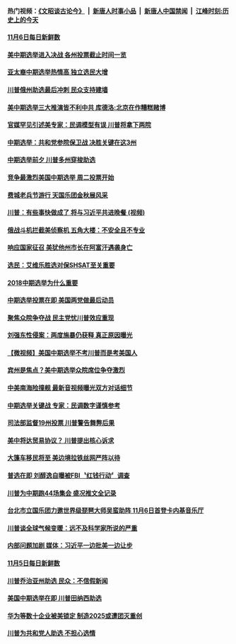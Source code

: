 #### 热门视频：[《文昭谈古论今》](https://github.com/gfw-breaker/wenzhao/blob/master/README.md?t=11070332) &nbsp;|&nbsp; [新唐人时事小品](https://github.com/gfw-breaker/ntdtv-comedy/blob/master/README.md?t=11070332) &nbsp;|&nbsp; [新唐人中国禁闻](https://github.com/gfw-breaker/ntdtv-news/blob/master/README.md?t=11070332) &nbsp;|&nbsp; [江峰时刻:历史上的今天](https://github.com/gfw-breaker/today-in-history/blob/master/README.md?t=11070332) 

#### [11月6日每日新鲜数](../pages/news203/a1398305.md?t=11070332) 

#### [美中期选举进入决战 各州投票截止时间一览](../pages/news203/a1398304.md?t=11070332) 

#### [亚太裔中期选举热情高 独立选民大增](../pages/news203/a1398299.md?t=11070332) 

#### [川普俄州助选最后冲刺  民众支持建墙](../pages/news203/a1398298.md?t=11070332) 

#### [美中期选举三大推演皆不利中共 库德洛:北京在作糟糕赌博](../pages/news203/a1398296.md?t=11070332) 

#### [官媒罕见引述美专家：民调模型有误 川普将拿下两院](../pages/news203/a1398295.md?t=11070332) 

#### [中期选举：共和党参院保卫战 决胜关键在这3州](../pages/news203/a1398294.md?t=11070332) 

#### [中期选举前夕 川普多州穿梭助选](../pages/news203/a1398284.md?t=11070332) 

#### [竞争最激烈美国中期选举 周二投票开始](../pages/news203/a1398283.md?t=11070332) 

#### [费城老兵节游行 天国乐团金秋展风采](../pages/news203/a1398282.md?t=11070332) 

#### [川普：有些事快做成了 将与习近平共进晚餐 (视频)](../pages/news203/a1398210.md?t=11070332) 

#### [俄战斗机拦截美侦察机 五角大楼：不安全且不专业](../pages/news203/a1398229.md?t=11070332) 

#### [响应国家征召 美犹他州市长在阿富汗遇袭身亡](../pages/news203/a1398235.md?t=11070332) 

#### [选民：艾维乐胜选对保SHSAT至关重要](../pages/news203/a1398226.md?t=11070332) 

#### [2018中期选举为什么重要](../pages/news203/a1398225.md?t=11070332) 

#### [中期选举投票在即 美国两党做最后动员](../pages/news203/a1398171.md?t=11070332) 

#### [聚焦众院争夺战 民主党忧川普效应重现](../pages/news203/a1398184.md?t=11070332) 

#### [刘强东性侵案：两度施暴仍获释 真正原因曝光](../pages/news203/a1398057.md?t=11070332) 

#### [【微视频】美国中期选举不考川普而是考美国人](../pages/news203/a1398152.md?t=11070332) 

#### [宾州是焦点？美中期选举众院席位争夺激烈](../pages/news203/a1398163.md?t=11070332) 

#### [中美南海险撞舰  最新音视频曝光双方对话细节](../pages/news203/a1398187.md?t=11070332) 

#### [中期选举关键战 专家：民调数字谨慎参考](../pages/news203/a1398176.md?t=11070332) 

#### [司法部监督19州投票 川普警告舞弊后果](../pages/news203/a1398174.md?t=11070332) 

#### [美中将达贸易协议？ 川普提出核心诉求](../pages/news203/a1398173.md?t=11070332) 

#### [大篷车移民将至 美边境拉铁丝网严阵以待](../pages/news203/a1398137.md?t=11070332) 

#### [普选在即 刘醇逸自曝被FBI〝红钱行动〞调查](../pages/news203/a1398169.md?t=11070332) 

#### [川普为中期跑44场集会 盛况推文全记录](../pages/news203/a1398168.md?t=11070332) 

#### [台北市立国乐团力邀世界级琵琶大师吴蛮助阵  11月6日首登卡内基音乐厅](../pages/news203/a1398167.md?t=11070332) 

#### [川普谈全球气候变暖：远不及科学家所说的严重](../pages/news203/a1398156.md?t=11070332) 

#### [内部问题加剧 媒体：习近平一边批美一边让步](../pages/news203/a1398153.md?t=11070332) 

#### [11月5日每日新鲜数](../pages/news203/a1398146.md?t=11070332) 

#### [川普乔治亚州助选 民众：不信假新闻](../pages/news203/a1398132.md?t=11070332) 

#### [美国中期选举在即 川普田纳西助选](../pages/news203/a1398129.md?t=11070332) 

#### [华为等数十企业被美锁定 制造2025或遭团灭重创](../pages/news203/a1398130.md?t=11070332) 

#### [川普为共和党人助选 不担心选情](../pages/news203/a1398127.md?t=11070332) 

